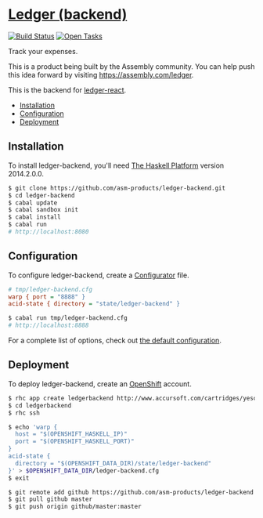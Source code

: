 # [Ledger (backend)][1]

[![Build Status][2]][3]
[![Open Tasks][4]][5]

Track your expenses.

This is a product being built by the Assembly community. You can help push this idea forward by visiting <https://assembly.com/ledger>.

This is the backend for [ledger-react][6].

- [Installation](#installation)
- [Configuration](#configuration)
- [Deployment](#deployment)

## Installation

To install ledger-backend, you'll need [The Haskell Platform][7] version 2014.2.0.0.

``` sh
$ git clone https://github.com/asm-products/ledger-backend.git
$ cd ledger-backend
$ cabal update
$ cabal sandbox init
$ cabal install
$ cabal run
# http://localhost:8080
```

## Configuration

To configure ledger-backend, create a [Configurator][8] file.

``` cfg
# tmp/ledger-backend.cfg
warp { port = "8888" }
acid-state { directory = "state/ledger-backend" }
```

``` sh
$ cabal run tmp/ledger-backend.cfg
# http://localhost:8888
```

For a complete list of options, check out [the default configuration][9].

## Deployment

To deploy ledger-backend, create an [OpenShift][10] account.

``` sh
$ rhc app create ledgerbackend http://www.accursoft.com/cartridges/yesod.yml
$ cd ledgerbackend
$ rhc ssh
```

``` sh
$ echo 'warp {
  host = "$(OPENSHIFT_HASKELL_IP)"
  port = "$(OPENSHIFT_HASKELL_PORT)"
}
acid-state {
  directory = "$(OPENSHIFT_DATA_DIR)/state/ledger-backend"
}' > $OPENSHIFT_DATA_DIR/ledger-backend.cfg
$ exit
```

``` sh
$ git remote add github https://github.com/asm-products/ledger-backend.git
$ git pull github master
$ git push origin github/master:master
```

[1]: https://github.com/asm-products/ledger-backend
[2]: https://img.shields.io/travis/asm-products/ledger-backend/master.svg?style=flat
[3]: https://travis-ci.org/asm-products/ledger-backend
[4]: https://asm-badger.herokuapp.com/ledger/badges/tasks.svg
[5]: https://assembly.com/ledger/bounties
[6]: https://github.com/tfausak/ledger-react
[7]: https://www.haskell.org/platform/
[8]: https://github.com/bos/configurator
[9]: data/ledger-backend.cfg
[10]: https://www.openshift.com
